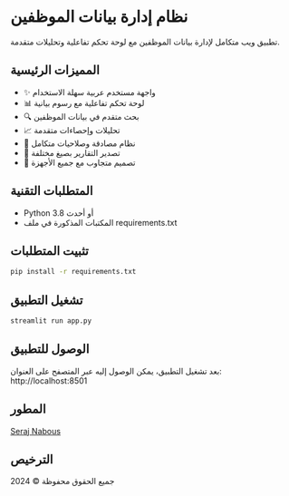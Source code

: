 
# نظام إدارة بيانات الموظفين

تطبيق ويب متكامل لإدارة بيانات الموظفين مع لوحة تحكم تفاعلية وتحليلات متقدمة.

## المميزات الرئيسية

- ✨ واجهة مستخدم عربية سهلة الاستخدام
- 📊 لوحة تحكم تفاعلية مع رسوم بيانية
- 🔍 بحث متقدم في بيانات الموظفين
- 📈 تحليلات وإحصاءات متقدمة
- 🔐 نظام مصادقة وصلاحيات متكامل
- 📑 تصدير التقارير بصيغ مختلفة
- 📱 تصميم متجاوب مع جميع الأجهزة

## المتطلبات التقنية

- Python 3.8 أو أحدث
- المكتبات المذكورة في ملف requirements.txt

## تثبيت المتطلبات

```bash
pip install -r requirements.txt
```

## تشغيل التطبيق

```bash
streamlit run app.py
```

## الوصول للتطبيق

بعد تشغيل التطبيق، يمكن الوصول إليه عبر المتصفح على العنوان:
http://localhost:8501

## المطور

[Seraj Nabous](https://github.com/seragnabos)

## الترخيص

جميع الحقوق محفوظة © 2024

